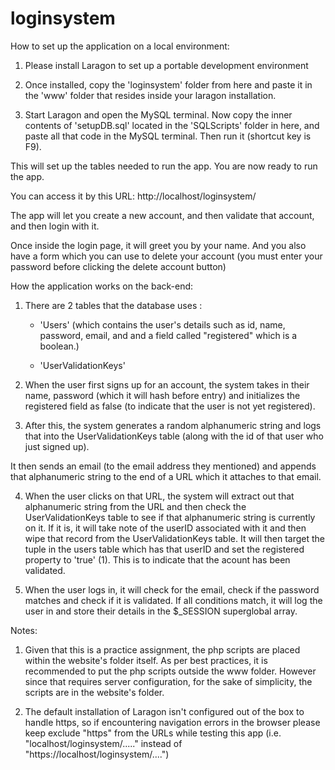 # loginsystem

How to set up the application on a local environment:

1) Please install Laragon to set up a portable development environment 

2) Once installed, copy the 'loginsystem' folder from here and paste it in the 
    'www' folder that resides inside your laragon installation. 

3) Start Laragon and open the MySQL terminal. Now copy the inner contents of 
'setupDB.sql' located in the 'SQLScripts' folder in here, and paste all that code 
in the MySQL terminal. Then run it (shortcut key is F9).

This will set up the tables needed to run the app. You are now ready to run the app. 

You can access it by this URL: http://localhost/loginsystem/

The app will let you create a new account, and then validate that account, and then login 
with it. 

Once inside the login page, it will greet you by your name. And you also have a form which you can use to delete
your account (you must enter your password before clicking the delete account button)


How the application works on the back-end:

1) There are 2 tables that the database uses :
    - 'Users' (which contains the user's details such as id, name, password, email, and 
                and a field called "registered" which is a boolean.) 
   
   
    - 'UserValidationKeys'


2) When the user first signs up for an account, the system takes in their name, password (which it will hash before entry)
and initializes the registered field as false (to indicate that the user is not yet registered).

3) After this, the system generates a random alphanumeric string and logs that into the UserValidationKeys table (along with the id of that 
user who just signed up).

It then sends an email (to the email address they mentioned) and appends that alphanumeric string to the end of a URL which 
it attaches to that email. 

4) When the user clicks on that URL, the system will extract out that alphanumeric string from the URL and then check 
the UserValidationKeys table to see if that alphanumeric string is currently on it. If it is, it will take note of the 
userID associated with it and then wipe that record from the UserValidationKeys table. It will then target the 
tuple in the users table which has that userID and set the registered property to 'true' (1). This is to indicate that 
the acount has been validated.

5) When the user logs in, it will check for the email, check if the password matches and check if it is validated. 
If all conditions match, it will log the user in and store their details in the $_SESSION superglobal array. 


Notes:

1) Given that this is a practice assignment, the php scripts are placed within the website's folder itself. 
   As per best practices, it is recommended to put the php scripts outside the www folder. However since 
   that requires server configuration, for the sake of simplicity, the scripts are in the website's folder.

2) The default installation of Laragon isn't configured out of the box to handle https, so if encountering navigation errors in the browser
   please keep exclude "https" from the URLs while testing this app (i.e. "localhost/loginsystem/....." instead of "https://localhost/loginsystem/....")  


